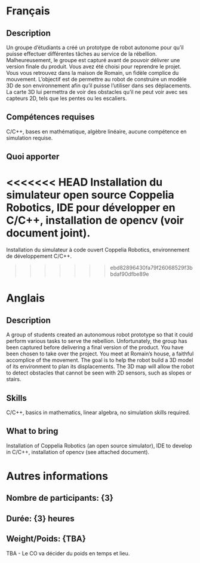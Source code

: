 ﻿# Français 

## Description          

Un groupe d’étudiants a créé un prototype de robot autonome pour qu’il puisse effectuer différentes tâches au service de la rébellion. Malheureusement, le groupe est capturé avant de pouvoir délivrer une version finale du produit. Vous avez été choisi pour reprendre le projet. Vous vous retrouvez dans la maison de Romain, un fidèle complice du mouvement. L’objectif est de permettre au robot de construire un modèle 3D de son environnement afin qu’il puisse l’utiliser dans ses déplacements. La carte 3D lui permettra de voir des obstacles qu’il ne peut voir avec ses capteurs 2D, tels que les pentes ou les escaliers.

## Compétences requises

C/C++, bases en mathématique, algèbre linéaire, aucune compétence en simulation requise.

## Quoi apporter

<<<<<<< HEAD
Installation du simulateur open source Coppelia Robotics, IDE pour développer en C/C++, installation de opencv (voir document joint).
=======
Installation du simulateur à code ouvert Coppelia Robotics, environnement de développement C/C++.
>>>>>>> ebd82896430fa79f26068529f3bbdaf90dfbe89e

# Anglais 

## Description

A group of students created an autonomous robot prototype so that it could perform various tasks to serve the rebellion. Unfortunately, the group has been captured before delivering a final version of the product. You have been chosen to take over the project. You meet at Romain’s house, a faithful accomplice of the movement. The goal is to help the robot build a 3D model of its environment to plan its displacements. The 3D map will allow the robot to detect obstacles that cannot be seen with 2D sensors, such as slopes or stairs.

## Skills

C/C++, basics in mathematics, linear algebra, no simulation skills required.

## What to bring

Installation of Coppelia Robotics (an open source simulator), IDE to develop in C/C++, installation of opencv (see attached document).

# Autres informations

## Nombre de participants: {3}

## Durée: {3} heures

## Weight/Poids: {TBA}
TBA - Le CO va décider du poids en temps et lieu. 
